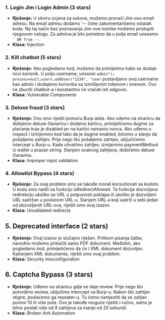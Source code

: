 ### 1. Login Jim i Login Admin (3 stars)
- **Rješenje:** U okviru ocjena za sokove, možemo pronaći Jim-ovu email adresu. Na email adresu dodamo '-- čime zakomentarišemo ostatak koda. Na taj način bez poznavanja Jim-ove lozinke možemo pristupiti njegovom nalogu. Za admina je bilo potrebno da u polje email unesemo `' OR True --`.
- **Klasa:** Injection

### 2. Kill chatbot (5 stars)
- **Rješenje:** Ako pogledamo kod, možemo da primijetimo kako se dodaje novi korisnik. U polju username, unosom `admin"); process=null;users.addUser("1234", "user` postavljamo svoj username kao admin i dodajemo korisnika sa izmišljenim tokenom i imenom. Ovo će zbuniti chatbot-a i konstantno će vraćati isti odgovor.
- **Klasa:** Vulnerable Components

### 3. Deluxe fraud (3 stars)
- **Rješenje:** Ovo smo riješili pomoću Burp alata. Ako odemo na stranicu da dobijemo deluxe članarinu i dodamo karticu, primijetićemo dugme za plaćanje koje je disabled jer na kartici nemamo novca. Ako uđemo u inspect i izmijenimo kod tako da je dugme enabled, bićemo u stanju da pošaljemo zahtjev. Prije nego što pošaljemo zahtjev, uključićemo intercept u Burp-u. Kada uhvatimo zahtjev, izmijenimo paymentMethod iz wallet u prazan string. Slanjem ovakvog zahtjeva, dobićemo deluxe članarinu.
- **Klasa:** Improper input validation

### 4. Allowlist Bypass (4 stars)
- **Rješenje:** Za ovaj problem smo se takođe morali konsultovati sa kodom. U kodu smo naišli na funkciju isRedirectAllowed. Ta funkcija dozvoljava redirekciju ukoliko se URL u potpunosti poklapa ili ukoliko je dozvoljeni URL sadržan u poslanom URL-u. Slanjem URL-a koji sadrži u sebi jedan od dozvoljenih URL-ova, riješili smo ovaj izazov.
- **Klasa:** Unvalidated redirects

## 5. Deprecated interface (2 stars)
- **Rješenje:** Ovaj izazov je slučajno riješen. Prilikom pisanja žalbe, navodno možemo prikačiti samo PDF dokument. Međutim, ako pogledamo kod, primijetićemo da će i XML dokument dozvoljen. Kačenjem XML dokumenta, riješili smo ovaj problem.
- **Klasa:** Security misconfiguration

## 6. Captcha Bypass (3 stars)
- **Rješenje:** Uđemo na stranicu gdje se daje review. Prije nego što potvrdimo review, uključimo intercept na Burp-u. Nakon što zahtjev stigne, poslaćemo ga repeater-u. Tu ćemo namjestiti da se zahjev ponovi 10 ili više puta. Ovo je takođe moguće riješiti i ručno, samo je bitno poslati više od 9 zahtjeva za manje od 20 sekundi.
- **Klasa:** Broken Anti Automation
